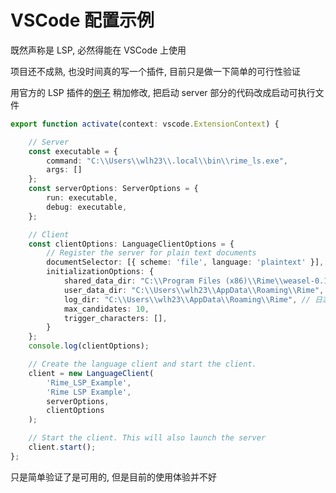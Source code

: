 # VSCode 配置示例

既然声称是 LSP, 必然得能在 VSCode 上使用

项目还不成熟, 也没时间真的写一个插件, 目前只是做一下简单的可行性验证

用官方的 LSP 插件的[例子](https://github.com/microsoft/vscode-extension-samples/tree/main/lsp-sample)
稍加修改, 把启动 server 部分的代码改成启动可执行文件

```typescript
export function activate(context: vscode.ExtensionContext) {

	// Server
	const executable = {
		command: "C:\\Users\\wlh23\\.local\\bin\\rime_ls.exe",
		args: []
	};
	const serverOptions: ServerOptions = {
		run: executable,
		debug: executable,
	};

	// Client
	const clientOptions: LanguageClientOptions = {
		// Register the server for plain text documents
		documentSelector: [{ scheme: 'file', language: 'plaintext' }],
		initializationOptions: {
			shared_data_dir: "C:\\Program Files (x86)\\Rime\\weasel-0.14.3\\data", // rime 公共目录
			user_data_dir: "C:\\Users\\wlh23\\AppData\\Roaming\\Rime", // 指定用户目录, 最好新建一个
			log_dir: "C:\\Users\\wlh23\\AppData\\Roaming\\Rime", // 日志目录
			max_candidates: 10,
			trigger_characters: [],
		}
	};
	console.log(clientOptions);

	// Create the language client and start the client.
	client = new LanguageClient(
		'Rime_LSP_Example',
		'Rime LSP Example',
		serverOptions,
		clientOptions
	);

	// Start the client. This will also launch the server
	client.start();
};
```

只是简单验证了是可用的, 但是目前的使用体验并不好

